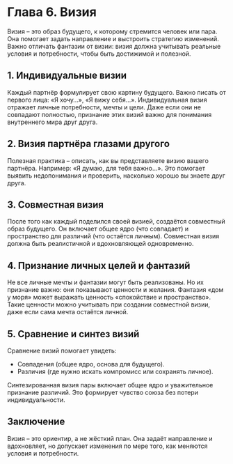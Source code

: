 # Глава 6. Визия

Визия – это образ будущего, к которому стремится человек или пара. Она помогает задать направление и выстроить стратегию изменений. Важно отличать фантазии от визии: визия должна учитывать реальные условия и потребности, чтобы быть достижимой и полезной.

## 1. Индивидуальные визии

Каждый партнёр формулирует свою картину будущего. Важно писать от первого лица: «Я хочу…», «Я вижу себя…». Индивидуальная визия отражает личные потребности, мечты и цели. Даже если они не совпадают полностью, признание этих визий важно для понимания внутреннего мира друг друга.

## 2. Визия партнёра глазами другого

Полезная практика – описать, как вы представляете визию вашего партнёра. Например: «Я думаю, для тебя важно…». Это помогает выявить недопонимания и проверить, насколько хорошо вы знаете друг друга.

## 3. Совместная визия

После того как каждый поделился своей визией, создаётся совместный образ будущего. Он включает общее ядро (что совпадает) и пространство для различий (что остаётся личным). Совместная визия должна быть реалистичной и вдохновляющей одновременно.

## 4. Признание личных целей и фантазий

Не все личные мечты и фантазии могут быть реализованы. Но их признание важно: они показывают ценности и желания. Фантазия «дом у моря» может выражать ценность «спокойствие и пространство». Такие ценности можно учитывать при создании совместной визии, даже если сама мечта остаётся личной.

## 5. Сравнение и синтез визий

Сравнение визий помогает увидеть:

- Совпадения (общее ядро, основа для будущего).
- Различия (где нужно искать компромисс или сохранять личное).

Синтезированная визия пары включает общее ядро и уважительное признание различий. Это формирует чувство союза без потери индивидуальности.

## Заключение

Визия – это ориентир, а не жёсткий план. Она задаёт направление и вдохновляет, но допускает изменения по мере того, как меняются условия и потребности.
